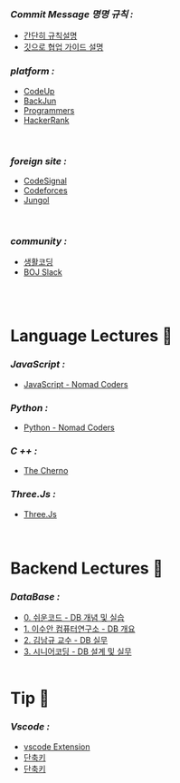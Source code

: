

### *Commit Message 명명 규칙 :*
- [간단히 규칙설명](https://velog.io/@chojs28/Git-%EC%BB%A4%EB%B0%8B-%EB%A9%94%EC%8B%9C%EC%A7%80-%EA%B7%9C%EC%B9%99)
- [깃으로 협업 가이드 설명](https://www.freecodecamp.org/korean/news/writing-good-commit-messages-a-practical-guide/)

### *platform :*
- [CodeUp](https://codeup.kr/problemsetsol.php)
- [BackJun](https://www.acmicpc.net/)
- [Programmers](https://programmers.co.kr/)
- [HackerRank](https://www.hackerrank.com/dashboard)
<br>

### *foreign site :*
- [CodeSignal](https://codesignal.com/)
- [Codeforces](https://codeforces.com/)
- [Jungol](https://www.jungol.co.kr/)

<br>

### *community :*
- [생활코딩](https://opentutorials.org/course/1)
- [BOJ Slack](https://acmicpc.slack.com/)

<br><br>
<!-- PR Description Example -->

# **Language Lectures** 🍑 

### *JavaScript :*
- [JavaScript - Nomad Coders](https://bit.ly/3Kwvee8)

### *Python :*
- [Python - Nomad Coders](https://bit.ly/3AOxZUS)

### *C ++ :*
- [The Cherno](https://www.youtube.com/watch?v=18c3MTX0PK0&list=PLlrATfBNZ98dudnM48yfGUldqGD0S4FFb)

### *Three.Js :*
- [Three.Js](https://www.youtube.com/watch?v=_PqQLvFa_Vw&list=PLkbzizJk4Ae9hHI_YUD3fRv8xLfS3jGEW&index=2)
<br>

# **Backend Lectures** 🍎

### *DataBase :*
- [0. 쉬운코드 - DB 개념 및 실습](https://www.youtube.com/watch?v=aL0XXc1yGPs&list=PL4SJPVdQanQHJJaG4S_mMN4RK6RGEdJAn)
- [1. 이수안 컴퓨터연구소 - DB 개요](https://www.youtube.com/watch?v=HmVAN1xq9KI&list=PL7ZVZgsnLwEEMDG02R-ThBc1cDTdT97z6)
- [2. 김남규 교수 - DB 실무](https://www.youtube.com/watch?v=u0z_lNd3bjg&list=PL4SJPVdQanQHJJaG4S_mMN4RK6RGEdJAn&index=4)
- [3. 시니어코딩 - DB 설계 및 실무](https://www.youtube.com/watch?v=GroeyzBNhfU&list=PL4SJPVdQanQHJJaG4S_mMN4RK6RGEdJAn&index=13)
<br><br>

# **Tip** 🍎

### *Vscode :*
- [vscode Extension](https://www.youtube.com/watch?v=XMfyfNZooi4)
- [단축키](https://www.youtube.com/watch?v=Wn7j5dfbJF4&t=167s)
- [단축키](https://inpa.tistory.com/entry/VS-Code-%E2%8F%B1%EF%B8%8F-%EC%9C%A0%EC%9A%A9%ED%95%9C-%EB%8B%A8%EC%B6%95%ED%82%A4-%EC%A0%95%EB%A6%AC)
